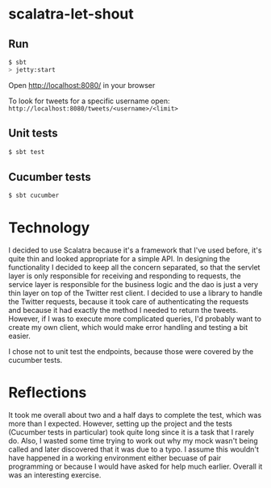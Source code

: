 # scalatra-let-shout #

## Run ##

```sh
$ sbt
> jetty:start
```
Open [http://localhost:8080/](http://localhost:8080/) in your browser

To look for tweets for a specific username open: `http://localhost:8080/tweets/<username>/<limit>`

## Unit tests ##

```sh
$ sbt test
```
## Cucumber tests ##

```sh
$ sbt cucumber
```


# Technology #

I decided to use Scalatra because it's a framework that I've used before, it's quite thin and looked appropriate for a simple API.
In designing the functionality I decided to keep all the concern separated, so that the servlet layer is only responsible for receiving and responding to requests, the service layer is responsible for the business logic and the dao is just a very thin layer on top of the Twitter rest client. I decided to use a library to handle the Twitter requests, because it took care of authenticating the requests and because it had exactly the method I needed to return the tweets. However, if I was to execute more complicated queries, I'd probably want to create my own client, which would make error handling and testing a bit easier.

I chose not to unit test the endpoints, because those were covered by the cucumber tests. 

# Reflections #

It took me overall about two and a half days to complete the test, which was more than I expected. However, setting up the project and the tests (Cucumber tests in particular) took quite long since it is a task that I rarely do. Also, I wasted some time trying to work out why my mock wasn't being called and later discovered that it was due to a typo. I assume this wouldn't have happened in a working environment either becuase of pair programming or because I would have asked for help much earlier. Overall it was an interesting exercise. 



